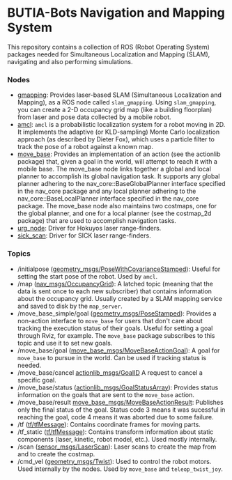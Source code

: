 # BUTIA-Bots Navigation and Mapping System

This repository contains a collection of ROS (Robot Operating System) packages needed for Simultaneous Localization and Mapping (SLAM), navigating and also performing simulations.

### Nodes

  - [gmapping](http://wiki.ros.org/gmapping):
        Provides laser-based SLAM (Simultaneous Localization and Mapping), as a ROS node called `slam_gmapping`. Using `slam_gmapping`, you can create a 2-D occupancy grid map (like a building floorplan) from laser and pose data collected by a mobile robot.
  - [amcl](http://wiki.ros.org/amcl):
        `amcl` is a probabilistic localization system for a robot moving in 2D. It implements the adaptive (or KLD-sampling) Monte Carlo localization approach (as described by Dieter Fox), which uses a particle filter to track the pose of a robot against a known map. 
  - [move_base](http://wiki.ros.org/move_base):
        Provides an implementation of an action (see the actionlib package) that, given a goal in the world, will attempt to reach it with a mobile base. The move_base node links together a global and local planner to accomplish its global navigation task. It supports any global planner adhering to the nav_core::BaseGlobalPlanner interface specified in the nav_core package and any local planner adhering to the nav_core::BaseLocalPlanner interface specified in the nav_core package. The move_base node also maintains two costmaps, one for the global planner, and one for a local planner (see the costmap_2d package) that are used to accomplish navigation tasks.
  - [urg_node](http://wiki.ros.org/urg_node):
        Driver for Hokuyos laser range-finders.
  - [sick_scan](http://wiki.ros.org/sick_scan):
        Driver for SICK laser range-finders.
 

### Topics

  - /initialpose ([geometry_msgs/PoseWithCovarianceStamped](http://docs.ros.org/api/geometry_msgs/html/msg/PoseWithCovarianceStamped.html)):
        Useful for setting the start pose of the robot. Used by `amcl`.
  - /map ([nav_msgs/OccupancyGrid](http://docs.ros.org/api/nav_msgs/html/msg/OccupancyGrid.html)):
        A latched topic (meaning that the data is sent once to each new subscriber) that contains information about the occupancy grid. Usually created by a SLAM mapping service and saved to disk by the `map_server`.
  - /move_base_simple/goal ([geometry_msgs/PoseStamped](http://docs.ros.org/api/geometry_msgs/html/msg/PoseStamped.html)):
        Provides a non-action interface to `move_base` for users that don't care about tracking the execution status of their goals. Useful for setting a goal through Rviz, for example. The `move_base` package subscribes to this topic and use it to set new goals.
  - /move_base/goal ([move_base_msgs/MoveBaseActionGoal](http://docs.ros.org/api/move_base_msgs/html/msg/MoveBaseActionGoal.html)):
        A goal for `move_base` to pursue in the world. Can be used if tracking status is needed.
  - /move_base/cancel [actionlib_msgs/GoalID](http://docs.ros.org/api/actionlib_msgs/html/msg/GoalID.html)
        A request to cancel a specific goal.
  - /move_base/status ([actionlib_msgs/GoalStatusArray](http://docs.ros.org/api/actionlib_msgs/html/msg/GoalStatusArray.html)): 
        Provides status information on the goals that are sent to the `move_base` action. 
  - /move_base/result [move_base_msgs/MoveBaseActionResult](http://docs.ros.org/api/move_base_msgs/html/msg/MoveBaseActionResult.html):
        Publishes only the final status of the goal. Status code 3 means it was sucessful in reaching the goal, code 4 means it was aborted due to some failure.
  - /tf ([tf/tfMessage](http://docs.ros.org/api/tf/html/msg/tfMessage.html)):
        Contains coordinate frames for moving parts.
  - /tf_static ([tf/tfMessage](http://docs.ros.org/api/tf/html/msg/tfMessage.html)):
        Contains transform information about static components (laser, kinetic, robot model, etc.). Used mostly internally.
  - /scan ([sensor_msgs/LaserScan](http://docs.ros.org/api/sensor_msgs/html/msg/LaserScan.html)):
        Laser scans to create the map from and to create the costmap. 
  - /cmd_vel ([geometry_msgs/Twist](http://docs.ros.org/api/geometry_msgs/html/msg/Twist.html)):
        Used to control the robot motors. Used internally by the nodes. Used by `move_base` and `teleop_twist_joy`.
